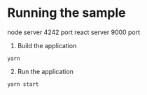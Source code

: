 # Running the sample

node server 4242 port
react server 9000 port

1. Build the application

`yarn`

2.  Run the application

`yarn start`
